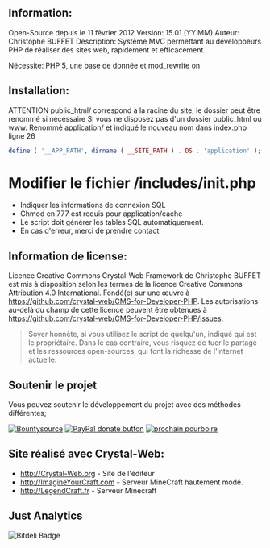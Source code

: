 ## Information:

Open-Source depuis le 11 février 2012
Version: 15.01		(YY.MM)
Auteur: Christophe BUFFET
Description: Système MVC permettant au développeurs PHP de réaliser des sites web, rapidement et efficacement.

Nécessite: PHP 5, une base de donnée et mod_rewrite on

## Installation:

ATTENTION public_html/ correspond à la racine du site, le dossier peut être renommé si nécéssaire
Si vous ne disposez pas d'un dossier public_html ou www. Renommé application/ et indiqué le nouveau nom dans index.php ligne 26 
```php
define ( '__APP_PATH', dirname ( __SITE_PATH ) . DS . 'application' );
```


# Modifier le fichier /includes/init.php

* Indiquer les informations de connexion SQL
* Chmod en 777 est requis pour application/cache
* Le script doit générer les tables SQL automatiquement.
* En cas d'erreur, merci de prendre contact

## Information de license:

Licence Creative Commons
Crystal-Web Framework de Christophe BUFFET est mis à disposition selon les termes de la licence Creative Commons Attribution 4.0 International.
Fondé(e) sur une œuvre à https://github.com/crystal-web/CMS-for-Developer-PHP.
Les autorisations au-delà du champ de cette licence peuvent être obtenues à https://github.com/crystal-web/CMS-for-Developer-PHP/issues.


> Soyer honnète, si vous utilisez le script de quelqu'un, indiqué qui est le propriétaire.
> Dans le cas contraire, vous risquez de tuer le partage et les ressources open-sources, qui font la richesse de l'internet actuelle.

## Soutenir le projet

Vous pouvez soutenir le développement du projet avec des méthodes différentes;

[![Bountysource](https://img.shields.io/badge/Bountysource-donate-green.svg?style=plastic)](https://www.bountysource.com/teams/crystal-web-service/issues) [![PayPal donate button](https://img.shields.io/badge/paypal-donate-green.svg?style=plastic)](https://www.paypal.com/cgi-bin/webscr?cmd=_s-xclick&hosted_button_id=2J3ZZU4N9HUHW "Donate once-off to this project using Paypal") [![prochain pourboire](https://tip4commit.com/projects/43116.svg)](https://tip4commit.com/github/crystal-web/CMS-for-Developer-PHP)


## Site réalisé avec Crystal-Web: 

* http://Crystal-Web.org - Site de l'éditeur
* http://ImagineYourCraft.com - Serveur MineCraft hautement modé.
* http://LegendCraft.fr - Serveur Minecraft 

## Just Analytics
![Bitdeli Badge](https://d2weczhvl823v0.cloudfront.net/crystal-web/crystal-web-php-framework/trend.png)